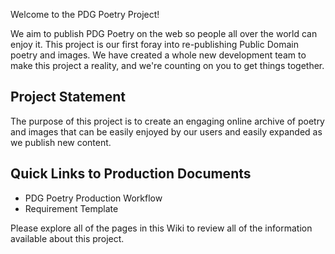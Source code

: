 Welcome to the PDG Poetry Project! 

We aim to publish PDG Poetry on the web so people all over the world can enjoy it. This project is our first foray into re-publishing Public Domain poetry and images. We have created a whole new development team to make this project a reality, and we're counting on you to get things together.

## Project Statement
The purpose of this project is to create an engaging online archive of poetry and images that can be easily enjoyed by our users and easily expanded as we publish new content.

## Quick Links to Production Documents

* PDG Poetry Production Workflow
* Requirement Template

Please explore all of the pages in this Wiki to review all of the information available about this project.
